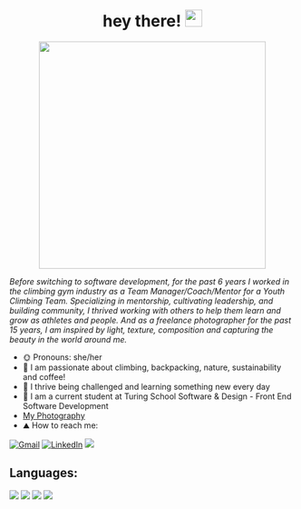 <h1 align="center">hey there! <img src="https://raw.githubusercontent.com/MartinHeinz/MartinHeinz/master/wave.gif" width="30px"></h1>


<p align="center">
<a href="URL_REDIRECT" target="blank"> <img align="center" src="https://user-images.githubusercontent.com/83977544/174122584-f0ac0c50-aa9a-4322-a61e-822b7008e7bb.jpeg" height="400"/></a>


*Before switching to software development, for the past 6 years I worked in the climbing gym industry as a Team Manager/Coach/Mentor for a Youth Climbing Team.  Specializing in mentorship, cultivating leadership, and building community, I thrived working with others to help them learn and grow as athletes and people.  And as a freelance photographer for the past 15 years, I am inspired by light, texture, composition and capturing the beauty in the world around me.*
 
- :sun_with_face: Pronouns: she/her
- :cactus: I am passionate about climbing, backpacking, nature, sustainability and coffee!
- 🌱 I thrive being challenged and learning something new every day
- :sauropod: I am a current student at Turing School Software & Design - Front End Software Development
 - [My Photography](https://www.carissagrossphotography.com/)
- ⛰️ How to reach me:
<p>
<a href="mailto:carissamgross@gmail.com"><img src="https://img.shields.io/badge/Gmail-EA4335?style=for-the-badge&logo=gmail&logoColor=white" alt="Gmail"></a>
<a href="https://www.linkedin.com/in/carissa-gross/"><img src="https://img.shields.io/badge/LinkedIn-0A66C2?style=for-the-badge&logo=linkedin&logoColor=white" alt="LinkedIn"></a>
<a href="https://www.instagram.com/cahrisa/"><img src="https://img.shields.io/badge/Instagram-E4405F?style=for-the-badge&logo=instagram&logoColor=white"></a>
<br>

 </p>
 
 ## Languages:
<p>
 <img src="https://img.shields.io/badge/React-20232A?style=for-the-badge&logo=react&logoColor=61DAFB">
  <img src="https://img.shields.io/badge/JavaScript-F7DF1E?style=for-the-badge&logo=javascript&logoColor=black"/>
  <img src="https://img.shields.io/badge/HTML5-E34F26?style=for-the-badge&logo=html5&logoColor=white" />
  <img src="https://img.shields.io/badge/CSS3-1572B6?style=for-the-badge&logo=css3&logoColor=white" />
</p>

